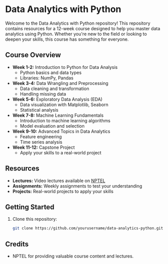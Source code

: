 # Data Analytics with Python

Welcome to the Data Analytics with Python repository! This repository contains resources for a 12-week course designed to help you master data analytics using Python. Whether you're new to the field or looking to deepen your skills, this course has something for everyone.

## Course Overview
- **Week 1-2:** Introduction to Python for Data Analysis
  - Python basics and data types
  - Libraries: NumPy, Pandas
- **Week 3-4:** Data Wrangling and Preprocessing
  - Data cleaning and transformation
  - Handling missing data
- **Week 5-6:** Exploratory Data Analysis (EDA)
  - Data visualization with Matplotlib, Seaborn
  - Statistical analysis
- **Week 7-8:** Machine Learning Fundamentals
  - Introduction to machine learning algorithms
  - Model evaluation and selection
- **Week 9-10:** Advanced Topics in Data Analytics
  - Feature engineering
  - Time series analysis
- **Week 11-12:** Capstone Project
  - Apply your skills to a real-world project

## Resources
- **Lectures:** Video lectures available on [NPTEL](https://onlinecourses.nptel.ac.in/noc24_cs20/course)
- **Assignments:** Weekly assignments to test your understanding
- **Projects:** Real-world projects to apply your skills

## Getting Started
1. Clone this repository:
   ```bash
   git clone https://github.com/yourusername/data-analytics-python.git
   ```
## Credits
- NPTEL for providing valuable course content and lectures.

   
